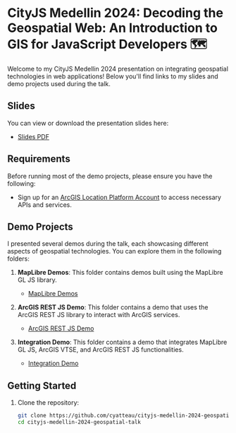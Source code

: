 # CityJS Medellin 2024: Decoding the Geospatial Web: An Introduction to GIS for JavaScript Developers 🗺️

Welcome to my CityJS Medellin 2024 presentation on integrating geospatial technologies in web applications! Below you'll find links to my slides and demo projects used during the talk.

## Slides

You can view or download the presentation slides here:

- [Slides PDF](https://github.com/cyatteau/cityjs-medellin-2024-geospatial-talk/blob/main/Slides.pdf)

## Requirements

Before running most of the demo projects, please ensure you have the following:

- Sign up for an [ArcGIS Location Platform Account](https://developers.arcgis.com/) to access necessary APIs and services.

## Demo Projects

I presented several demos during the talk, each showcasing different aspects of geospatial technologies. You can explore them in the following folders:

1. **MapLibre Demos**: This folder contains demos built using the MapLibre GL JS library.
   - [MapLibre Demos](https://github.com/cyatteau/cityjs-medellin-2024-geospatial-talk/tree/main/MapLibre-Demos)

2. **ArcGIS REST JS Demo**: This folder contains a demo that uses the ArcGIS REST JS library to interact with ArcGIS services.
   - [ArcGIS REST JS Demo](https://github.com/cyatteau/cityjs-medellin-2024-geospatial-talk/tree/main/ArcGIS-REST-JS-Demo)

3. **Integration Demo**: This folder contains a demo that integrates MapLibre GL JS, ArcGIS VTSE, and ArcGIS REST JS functionalities.
   - [Integration Demo](https://github.com/cyatteau/cityjs-medellin-2024-geospatial-talk/tree/main/Integration-Demo)


## Getting Started

1. Clone the repository:
   ```bash
   git clone https://github.com/cyatteau/cityjs-medellin-2024-geospatial-talk.git
   cd cityjs-medellin-2024-geospatial-talk
